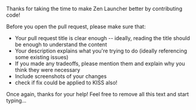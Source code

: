 Thanks for taking the time to make Zen Launcher better by contributing code!

Before you open the pull request, please make sure that:

* Your pull request title is clear enough -- ideally, reading the title should be enough to understand the content
* Your description explains what you're trying to do (ideally referencing some existing issues)
* If you made any tradeoffs, please mention them and explain why you think they were necessary
* Include screenshots of your changes
* check if fix could be applied to KISS also!

Once again, thanks for your help! Feel free to remove all this text and start typing...
